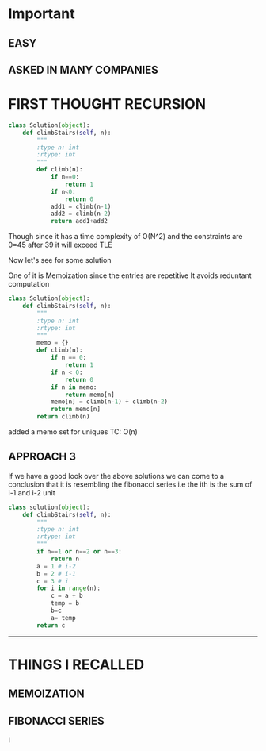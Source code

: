 # Important
## EASY 

## ASKED IN MANY COMPANIES

# FIRST THOUGHT RECURSION 
```python
class Solution(object):
    def climbStairs(self, n):
        """
        :type n: int
        :rtype: int
        """
        def climb(n):
            if n==0:
                return 1
            if n<0:
                return 0
            add1 = climb(n-1)
            add2 = climb(n-2)
            return add1+add2
```

Though since it has a time complexity of O(N^2) and the constraints are 0<x>=45
after 39 it will exceed TLE

Now let's see for some solution 

One of it is Memoization since the entries are repetitive
It avoids reduntant computation

```python
class Solution(object):
    def climbStairs(self, n):
        """
        :type n: int
        :rtype: int
        """
        memo = {}
        def climb(n):
            if n == 0:
                return 1
            if n < 0:
                return 0
            if n in memo:
                return memo[n]
            memo[n] = climb(n-1) + climb(n-2)
            return memo[n]
        return climb(n)
```

added a memo set for uniques
TC: O(n)

## APPROACH 3
If we have a good look over the above solutions we can come to a conclusion that it is resembling the fibonacci series i.e the ith is the sum of i-1 and i-2 unit 
```python
class solution(object):
    def climbStairs(self, n):
        """
        :type n: int
        :rtype: int
        """
        if n==1 or n==2 or n==3:
            return n
        a = 1 # i-2
        b = 2 # i-1
        c = 3 # i
        for i in range(n):
            c = a + b
            temp = b
            b=c
            a= temp
        return c
```


---
# THINGS I RECALLED 

## MEMOIZATION 
## FIBONACCI SERIES
I
